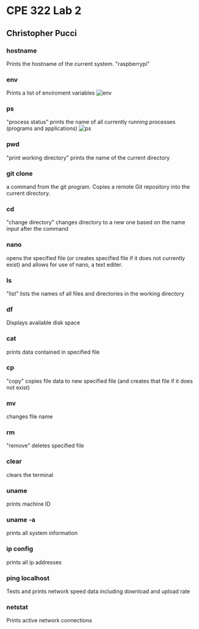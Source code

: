 # CPE 322 Lab 2

## Christopher Pucci

### hostname

Prints the hostname of the current system. "raspberrypi"

### env
Prints a list of enviroment variables
![env](https://github.com/Githubpucci/EE-322/assets/116912039/52232de9-d776-4b74-97b4-f3b24f111f03)



### ps
"process status" prints the name of all currently running processes (programs and applications)
![ps](https://github.com/Githubpucci/EE-322/assets/116912039/588706b8-2e07-43bc-b240-8bbcee9bf48a)



### pwd
"print working directory" prints the name of the current directory


### git clone
a command from the git program. Copies a remote Git repository into the current directory.

### cd
"change directory" changes directory to a new one based on the name input after the command

### nano
opens the specified file (or creates specified file if it does not currently exist) and allows for use of nano, a text editer.


### ls 

"list" lists the names of all files and directories in the working directory

### df
Displays available disk space



### cat
prints data contained in specified file

### cp
"copy" copies file data to new specified file (and creates that file if it does not exist)

### mv
changes file name

### rm
"remove" deletes specified file

### clear
clears the terminal

### uname

prints machine ID

### uname -a

prints all system information

### ip config

prints all ip addresses

### ping localhost

Tests and prints network speed data including download and upload rate

### netstat

Prints active network connections
